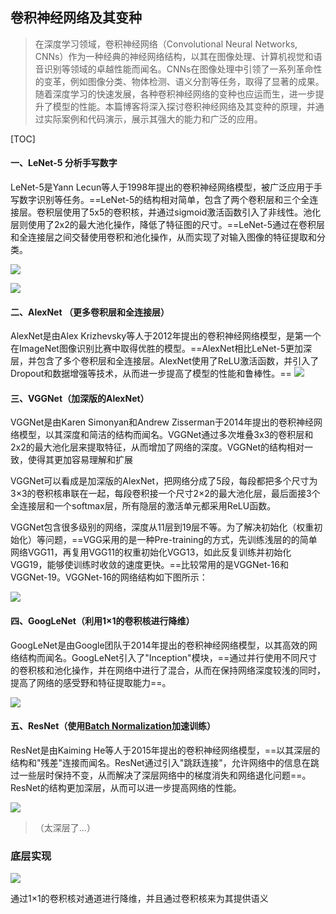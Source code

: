 ## 卷积神经网络及其变种

> 在深度学习领域，卷积神经网络（Convolutional Neural Networks, CNNs）作为一种经典的神经网络结构，以其在图像处理、计算机视觉和语音识别等领域的卓越性能而闻名。CNNs在图像处理中引领了一系列革命性的变革，例如图像分类、物体检测、语义分割等任务，取得了显著的成果。随着深度学习的快速发展，各种卷积神经网络的变种也应运而生，进一步提升了模型的性能。本篇博客将深入探讨卷积神经网络及其变种的原理，并通过实际案例和代码演示，展示其强大的能力和广泛的应用。

[TOC]

#### 一、LeNet-5 分析手写数字

LeNet-5是Yann Lecun等人于1998年提出的卷积神经网络模型，被广泛应用于手写数字识别等任务。==LeNet-5的结构相对简单，包含了两个卷积层和三个全连接层。卷积层使用了5x5的卷积核，并通过sigmoid激活函数引入了非线性。池化层则使用了2x2的最大池化操作，降低了特征图的尺寸。==LeNet-5通过在卷积层和全连接层之间交替使用卷积和池化操作，从而实现了对输入图像的特征提取和分类。

![](https://cdn.jsdelivr.net/gh/Mark-Zhangbinghan/QG_Summer_Camp@main/picture/202407131455863.png)

![](https://cdn.jsdelivr.net/gh/Mark-Zhangbinghan/QG_Summer_Camp@main/picture/202407100906857.png)

#### 二、AlexNet （更多卷积层和全连接层）

AlexNet是由Alex Krizhevsky等人于2012年提出的卷积神经网络模型，是第一个在ImageNet图像识别比赛中取得优胜的模型。==AlexNet相比LeNet-5更加深层，并包含了多个卷积层和全连接层。AlexNet使用了ReLU激活函数，并引入了Dropout和数据增强等技术，从而进一步提高了模型的性能和鲁棒性。==
![](https://cdn.jsdelivr.net/gh/Mark-Zhangbinghan/QG_Summer_Camp@main/picture/202407100926578.png)

#### 三、VGGNet（加深版的AlexNet）

VGGNet是由Karen Simonyan和Andrew Zisserman于2014年提出的卷积神经网络模型，以其深度和简洁的结构而闻名。VGGNet通过多次堆叠3x3的卷积层和2x2的最大池化层来提取特征，从而增加了网络的深度。VGGNet的结构相对一致，使得其更加容易理解和扩展

VGGNet可以看成是加深版的AlexNet，把网络分成了5段，每段都把多个尺寸为3×3的卷积核串联在一起，每段卷积接一个尺寸2×2的最大池化层，最后面接3个全连接层和一个softmax层，所有隐层的激活单元都采用ReLU函数。

VGGNet包含很多级别的网络，深度从11层到19层不等。为了解决初始化（权重初始化）等问题，==VGG采用的是一种Pre-training的方式，先训练浅层的的简单网络VGG11，再复用VGG11的权重初始化VGG13，如此反复训练并初始化VGG19，能够使训练时收敛的速度更快。==比较常用的是VGGNet-16和VGGNet-19。VGGNet-16的网络结构如下图所示：

![](https://cdn.jsdelivr.net/gh/Mark-Zhangbinghan/QG_Summer_Camp@main/picture/202407101016012.png)

#### 四、GoogLeNet（利用1×1的卷积核进行降维）

GoogLeNet是由Google团队于2014年提出的卷积神经网络模型，以其高效的网络结构而闻名。GoogLeNet引入了"Inception"模块，==通过并行使用不同尺寸的卷积核和池化操作，并在网络中进行了混合，从而在保持网络深度较浅的同时，提高了网络的感受野和特征提取能力==。

![](https://cdn.jsdelivr.net/gh/Mark-Zhangbinghan/QG_Summer_Camp@main/picture/202407101110835.png)

#### 五、ResNet（使用[Batch Normalization](https://blog.csdn.net/weixin_44023658/article/details/105844861)加速训练）

ResNet是由Kaiming He等人于2015年提出的卷积神经网络模型，==以其深层的结构和"残差"连接而闻名。ResNet通过引入"跳跃连接"，允许网络中的信息在跳过一些层时保持不变，从而解决了深层网络中的梯度消失和网络退化问题==。ResNet的结构更加深层，从而可以进一步提高网络的性能。


![](https://cdn.jsdelivr.net/gh/Mark-Zhangbinghan/QG_Summer_Camp@main/picture/202407101121546.png)

> （太深层了...）



### 底层实现

![](https://cdn.jsdelivr.net/gh/Mark-Zhangbinghan/QG_Summer_Camp@main/picture/202407131509319.png)

通过1×1的卷积核对通道进行降维，并且通过卷积核来为其提供语义